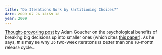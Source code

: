 ```yaml
---
title: "Do Iterations Work by Partitioning Choices?"
date: 2009-07-26 13:59:12
year: 2009
---
```

<a href="http://adam.goucher.ca/?p=1076">Thought-provoking post</a> by Adam Goucher on the psychological benefits of breaking big decisions up into smaller ones (which cites <a href="http://apps.olin.wustl.edu/faculty/Cheema/CircPartitionConsumption.pdf">this paper</a>).  As he says, this may be why 36 two-week iterations is better than one 18-month release cycle...
